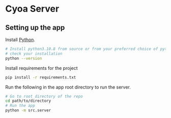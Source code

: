 # Cyoa Server

## Setting up the app

Install [Python][1].

```bash
# Install python3.10.8 from source or from your preferred choice of python manager, pyenv, brew, apt etc.
# check your installation
python --version
```

Install requirements for the project

```bash
pip install -r requirements.txt
```

Run the following in the app root directory to run the server.

```bash
# Go to root directory of the repo
cd path/to/directory
# Run the app
python -m src.server
```

[1]: https://www.python.org/downloads/release/python-3108/
